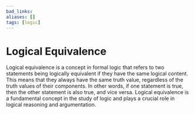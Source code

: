 ```yaml
---
bad_links: 
aliases: []
tags: [logic]
---
```

# Logical Equivalence

Logical equivalence is a concept in formal logic that refers to two statements being logically equivalent if they have the same logical content. This means that they always have the same truth value, regardless of the truth values of their components. In other words, if one statement is true, then the other statement is also true, and vice versa. Logical equivalence is a fundamental concept in the study of logic and plays a crucial role in logical reasoning and argumentation.